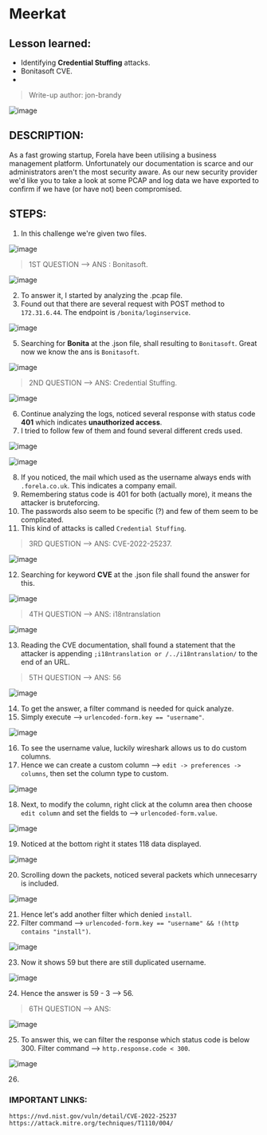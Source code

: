 # Meerkat

## Lesson learned:
- Identifying **Credential Stuffing** attacks.
- Bonitasoft CVE.
- 

> Write-up author: jon-brandy

![image](https://github.com/jon-brandy/hackthebox/assets/70703371/860f1cb2-71d0-48c5-bb58-9cf4d6155baa)


## DESCRIPTION:
As a fast growing startup, Forela have been utilising a business management platform. 
Unfortunately our documentation is scarce and our administrators aren't the most security aware. 
As our new security provider we'd like you to take a look at some PCAP and log data we have exported to confirm if we have (or have not) been compromised.

## STEPS:
1. In this challenge we're given two files.

![image](https://github.com/jon-brandy/hackthebox/assets/70703371/317a7617-95f3-4020-8255-a3676d20bec2)


> 1ST QUESTION --> ANS : Bonitasoft.

![image](https://github.com/jon-brandy/hackthebox/assets/70703371/633d94c8-2997-4a84-9322-8728099a8d4d)


2. To answer it, I started by analyzing the .pcap file.
3. Found out that there are several request with POST method to `172.31.6.44`. The endpoint is `/bonita/loginservice`.

![image](https://github.com/jon-brandy/hackthebox/assets/70703371/58833602-a454-4e6b-a30c-6c97080f7369)


5. Searching for **Bonita** at the .json file, shall resulting to `Bonitasoft`. Great now we know the ans is `Bonitasoft`.


![image](https://github.com/jon-brandy/hackthebox/assets/70703371/3034bbfd-bbfc-4212-9836-1b942ef56356)


> 2ND QUESTION --> ANS: Credential Stuffing.

![image](https://github.com/jon-brandy/hackthebox/assets/70703371/ec6d3311-5945-4c30-a9f9-c011c290035c)


6. Continue analyzing the logs, noticed several response with status code **401** which indicates **unauthorized access**.
7. I tried to follow few of them and found several different creds used.

![image](https://github.com/jon-brandy/hackthebox/assets/70703371/7d8c3782-3076-42d3-a6b5-a912ddec0d8a)


![image](https://github.com/jon-brandy/hackthebox/assets/70703371/d5abd805-6e65-42f5-8956-c72436d4d100)


8. If you noticed, the mail which used as the username always ends with `.forela.co.uk`. This indicates a company email.
9. Remembering status code is 401 for both (actually more), it means the attacker is bruteforcing.
10. The passwords also seem to be specific (?) and few of them seem to be complicated.
11. This kind of attacks is called `Credential Stuffing`.


> 3RD QUESTION --> ANS: CVE-2022-25237.

![image](https://github.com/jon-brandy/hackthebox/assets/70703371/0cc41dd3-2c10-4ec4-87fd-2fc195ccb627)


12. Searching for keyword **CVE** at the .json file shall found the answer for this.

![image](https://github.com/jon-brandy/hackthebox/assets/70703371/947e6bb3-1889-480c-81ff-f98da273b357)



> 4TH QUESTION --> ANS: i18ntranslation

![image](https://github.com/jon-brandy/hackthebox/assets/70703371/9b7642b5-815a-4e01-8d42-8c6a630ff50a)


13. Reading the CVE documentation, shall found a statement that the attacker is appending `;i18ntranslation or /../i18ntranslation/` to the end of an URL.


> 5TH QUESTION --> ANS: 56

![image](https://github.com/jon-brandy/hackthebox/assets/70703371/c3e0450c-c31d-4693-a40a-b73baab13a37)


14. To get the answer, a filter command is needed for quick analyze.
15. Simply execute --> `urlencoded-form.key == "username"`.

![image](https://github.com/jon-brandy/hackthebox/assets/70703371/1cafdb73-f1e5-4f78-a295-81109b3c916a)


16. To see the username value, luckily wireshark allows us to do custom columns.
17. Hence we can create a custom column --> `edit -> preferences -> columns`, then set the column type to custom.

![image](https://github.com/jon-brandy/hackthebox/assets/70703371/2450c106-ca85-42ce-a3d5-900f1efa1320)


18. Next, to modify the column, right click at the column area then choose `edit column` and set the fields to --> `urlencoded-form.value`.

![image](https://github.com/jon-brandy/hackthebox/assets/70703371/7748be57-7733-4eee-a154-dab256532790)


19. Noticed at the bottom right it states 118 data displayed.

![image](https://github.com/jon-brandy/hackthebox/assets/70703371/73094f81-e60f-488d-8441-70e7273f5e11)


20. Scrolling down the packets, noticed several packets which unnecesarry is included.

![image](https://github.com/jon-brandy/hackthebox/assets/70703371/b07bf323-3b69-46af-8eaa-96a07f89090e)


21. Hence let's add another filter which denied `install`.
22. Filter command --> `urlencoded-form.key == "username" && !(http contains "install")`.

![image](https://github.com/jon-brandy/hackthebox/assets/70703371/5a4083b4-f3ee-460f-8b8e-1ce28c7a6ee2)


23. Now it shows 59 but there are still duplicated username.

![image](https://github.com/jon-brandy/hackthebox/assets/70703371/9b85f32c-c9e8-4853-a90d-1e95f2c886b0)


24. Hence the answer is 59 - 3 --> 56.

> 6TH QUESTION --> ANS:

![image](https://github.com/jon-brandy/hackthebox/assets/70703371/a082e00a-fee4-4836-89a8-7948ad0238de)


25. To answer this, we can filter the response which status code is below 300. Filter command --> `http.response.code < 300`.

![image](https://github.com/jon-brandy/hackthebox/assets/70703371/6b72c169-87c9-4aa9-886a-0ee980fb440a)


26. 






### IMPORTANT LINKS:

```
https://nvd.nist.gov/vuln/detail/CVE-2022-25237
https://attack.mitre.org/techniques/T1110/004/
```
